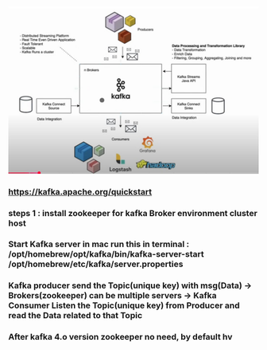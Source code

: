 ![img.png](img.png)
### https://kafka.apache.org/quickstart
### steps 1  : install zookeeper for kafka Broker environment cluster host
### Start Kafka server in mac run this in terminal : /opt/homebrew/opt/kafka/bin/kafka-server-start /opt/homebrew/etc/kafka/server.properties

### Kafka producer send the Topic(unique key) with msg(Data) -> Brokers(zookeeper) can be multiple servers -> Kafka Consumer Listen the Topic(unique key) from Producer and read the Data related to that Topic 
### After kafka 4.o version zookeeper no need, by default hv


